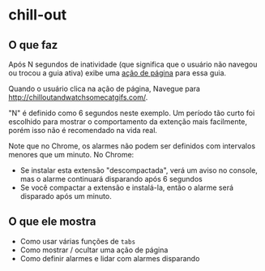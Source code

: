 # chill-out

## O que faz

Após N segundos de inatividade (que significa que o usuário não navegou ou trocou a guia ativa) exibe uma
[ação de página](https://developer.mozilla.org/en-US/Add-ons/WebExtensions/API/pageAction) para essa guia.

Quando o usuário clica na ação de página,
Navegue para http://chilloutandwatchsomecatgifs.com/.

"N" é definido como 6 segundos neste exemplo. Um período tão curto foi escolhido para mostrar o comportamento da extenção mais facilmente, porém isso não é recomendado na vida real.

Note que no Chrome, os alarmes não podem ser definidos com intervalos menores que um minuto. No Chrome:

* Se instalar esta extensão "descompactada", verá um aviso
no console, mas o alarme continuará disparando após 6 segundos
* Se você compactar a extensão e instalá-la, então o alarme será disparado após
um minuto.

## O que ele mostra

* Como usar várias funções de `tabs`
* Como mostrar / ocultar uma ação de página
* Como definir alarmes e lidar com alarmes disparando
